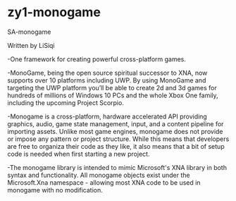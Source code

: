 # zy1-monogame
SA-monogame

Written by LiSiqi

-One framework for creating powerful cross-platform games.

-MonoGame, being the open source spiritual successor to XNA, now supports over 10 platforms including UWP.  By using MonoGame and targeting the UWP platform you’ll be able to create 2d and 3d games for hundreds of millions of Windows 10 PCs and the whole Xbox One family, including the upcoming Project Scorpio.

-Monogame is a cross-platform, hardware accelerated API providing graphics, audio, game state management, input, and a content pipeline for importing assets. Unlike most game engines, monogame does not provide or impose any pattern or project structure. While this means that developers are free to organiza their code as they like, it also means that a bit of setup code is needed when first starting a new project.

-The monogame library is intended to mimic Microsoft's XNA library in both syntax and functionality. All monogame objects exist under the Microsoft.Xna namespace - allowing most XNA code to be used in monogame with no modification.
